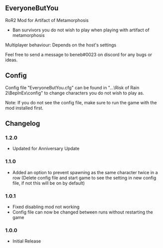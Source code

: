 
## EveryoneButYou ##

RoR2 Mod for Artifact of Metamorphosis	
- Ban survivors you do not wish to play when playing with artifact of metamorphosis

Multiplayer behaviour: Depends on the host's settings

Feel free to send a message to beneb#0023 on discord for any bugs or ideas.

## Config ##

Config file "EveryoneButYou.cfg" can be found in "...\Risk of Rain 2\BepInEx\config" to change characters you do not wish to play as. 

Note: If you do not see the config file, make sure to run the game with the mod installed first.

## Changelog ##

### 1.2.0 ###

- Updated for Anniversary Update

### 1.1.0 ###

- Added an option to prevent spawning as the same character twice in a row (Delete config file and start game to see the setting in new config file, if not this will be on by default)

### 1.0.1 ###

- Fixed disabling mod not working
- Config file can now be changed between runs without restarting the game

### 1.0.0 ###

- Initial Release